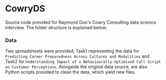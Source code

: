 # CowryDS

Source code provided for Raymond Guo's Cowry Consulting data science interview. The folder structure is explained below:

### Data

Two spreadsheets were provided, Task1 representing the data for `Predicting Career Preparedness Across Cultures and Modalities` and Task2 for `Understanding Impact of a Behaviourally-Optimised Call Script on Customer Perceptions`. Alongside the original data source, are also Python scripts provided to clean the data, which yield new files.